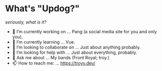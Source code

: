 # What's "Updog?"
_seriously, what is it?_

- 🔭 I’m currently working on ... Pang (a social media site for you and only you).
- 🌱 I’m currently learning ... Vue.
- 👯 I’m looking to collaborate on ... Just about anything probably.
- 🤔 I’m looking for help with ... Just about everything, probably.
- 💬 Ask me about ... My bands (Front Royal; troy.)
- 📫 How to reach me: ... https://troyv.dev/
